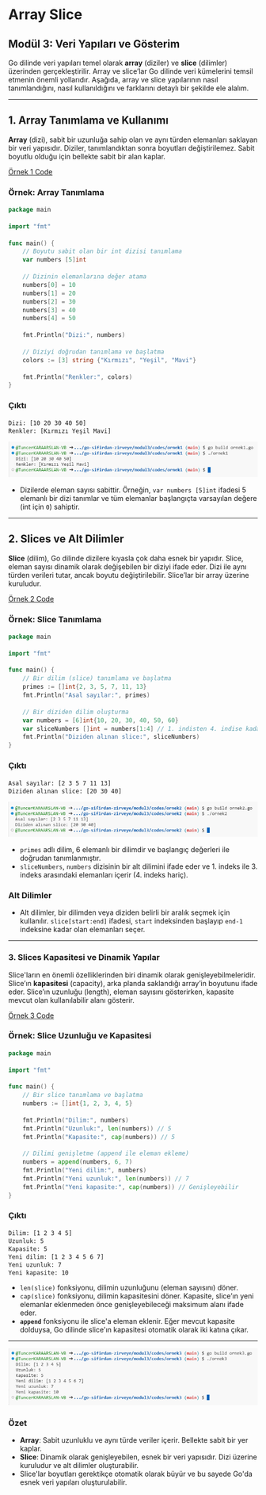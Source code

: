 # Array Slice

## Modül 3: Veri Yapıları ve Gösterim

Go dilinde veri yapıları temel olarak **array** (diziler) ve **slice** (dilimler) üzerinden gerçekleştirilir. Array ve slice’lar Go dilinde veri kümelerini temsil etmenin önemli yollarıdır. Aşağıda, array ve slice yapılarının nasıl tanımlandığını, nasıl kullanıldığını ve farklarını detaylı bir şekilde ele alalım.

---

## 1. **Array Tanımlama ve Kullanımı**

**Array** (dizi), sabit bir uzunluğa sahip olan ve aynı türden elemanları saklayan bir veri yapısıdır. Diziler, tanımlandıktan sonra boyutları değiştirilemez. Sabit boyutlu olduğu için bellekte sabit bir alan kaplar.

[Örnek 1 Code](codes/ornek1/ornek1.go)

### Örnek: Array Tanımlama

```go
package main

import "fmt"

func main() {
    // Boyutu sabit olan bir int dizisi tanımlama
    var numbers [5]int

    // Dizinin elemanlarına değer atama
    numbers[0] = 10
    numbers[1] = 20
    numbers[2] = 30
    numbers[3] = 40
    numbers[4] = 50

    fmt.Println("Dizi:", numbers)

    // Diziyi doğrudan tanımlama ve başlatma
    colors := [3] string {"Kırmızı", "Yeşil", "Mavi"}
    
    fmt.Println("Renkler:", colors)
}
```

### Çıktı

```
Dizi: [10 20 30 40 50]
Renkler: [Kırmızı Yeşil Mavi]
```

![Örnek 1 Çıktı](images/ornek1.png)

- Dizilerde eleman sayısı sabittir. Örneğin, `var numbers [5]int` ifadesi 5 elemanlı bir dizi tanımlar ve tüm elemanlar başlangıçta varsayılan değere (int için `0`) sahiptir.

---

## 2. **Slices ve Alt Dilimler**

**Slice** (dilim), Go dilinde dizilere kıyasla çok daha esnek bir yapıdır. Slice, eleman sayısı dinamik olarak değişebilen bir diziyi ifade eder. Dizi ile aynı türden verileri tutar, ancak boyutu değiştirilebilir. Slice’lar bir array üzerine kuruludur.

[Örnek 2 Code](codes/ornek2/ornek2.go)

### Örnek: Slice Tanımlama

```go
package main

import "fmt"

func main() {
    // Bir dilim (slice) tanımlama ve başlatma
    primes := []int{2, 3, 5, 7, 11, 13}
    fmt.Println("Asal sayılar:", primes)

    // Bir diziden dilim oluşturma
    var numbers = [6]int{10, 20, 30, 40, 50, 60}
    var sliceNumbers []int = numbers[1:4] // 1. indisten 4. indise kadar (4 hariç)
    fmt.Println("Diziden alınan slice:", sliceNumbers)
}
```

### Çıktı

```
Asal sayılar: [2 3 5 7 11 13]
Diziden alınan slice: [20 30 40]
```

![Örnek 2 Çıktı](images/ornek2.png)

- `primes` adlı dilim, 6 elemanlı bir dilimdir ve başlangıç değerleri ile doğrudan tanımlanmıştır.
- `sliceNumbers`, `numbers` dizisinin bir alt dilimini ifade eder ve 1. indeks ile 3. indeks arasındaki elemanları içerir (4. indeks hariç).

### Alt Dilimler

- Alt dilimler, bir dilimden veya diziden belirli bir aralık seçmek için kullanılır. `slice[start:end]` ifadesi, `start` indeksinden başlayıp `end-1` indeksine kadar olan elemanları seçer.

---

### 3. **Slices Kapasitesi ve Dinamik Yapılar**

Slice'ların en önemli özelliklerinden biri dinamik olarak genişleyebilmeleridir. Slice’ın **kapasitesi** (capacity), arka planda saklandığı array’in boyutunu ifade eder. Slice’ın uzunluğu (length), eleman sayısını gösterirken, kapasite mevcut olan kullanılabilir alanı gösterir.

[Örnek 3 Code](codes/ornek3/ornek3.go)

### Örnek: Slice Uzunluğu ve Kapasitesi

```go
package main

import "fmt"

func main() {
    // Bir slice tanımlama ve başlatma
    numbers := []int{1, 2, 3, 4, 5}

    fmt.Println("Dilim:", numbers)
    fmt.Println("Uzunluk:", len(numbers)) // 5
    fmt.Println("Kapasite:", cap(numbers)) // 5

    // Dilimi genişletme (append ile eleman ekleme)
    numbers = append(numbers, 6, 7)
    fmt.Println("Yeni dilim:", numbers)
    fmt.Println("Yeni uzunluk:", len(numbers)) // 7
    fmt.Println("Yeni kapasite:", cap(numbers)) // Genişleyebilir
}
```

### Çıktı

```
Dilim: [1 2 3 4 5]
Uzunluk: 5
Kapasite: 5
Yeni dilim: [1 2 3 4 5 6 7]
Yeni uzunluk: 7
Yeni kapasite: 10
```

- `len(slice)` fonksiyonu, dilimin uzunluğunu (eleman sayısını) döner.
- `cap(slice)` fonksiyonu, dilimin kapasitesini döner. Kapasite, slice’ın yeni elemanlar eklenmeden önce genişleyebileceği maksimum alanı ifade eder.
- **`append`** fonksiyonu ile slice'a eleman eklenir. Eğer mevcut kapasite dolduysa, Go dilinde slice'ın kapasitesi otomatik olarak iki katına çıkar.

---

![Örnek 3 Çıktı](images/ornek3.png)

### Özet

- **Array**: Sabit uzunluklu ve aynı türde veriler içerir. Bellekte sabit bir yer kaplar.
- **Slice**: Dinamik olarak genişleyebilen, esnek bir veri yapısıdır. Dizi üzerine kuruludur ve alt dilimler oluşturabilir.
- Slice'lar boyutları gerektikçe otomatik olarak büyür ve bu sayede Go'da esnek veri yapıları oluşturulabilir.
